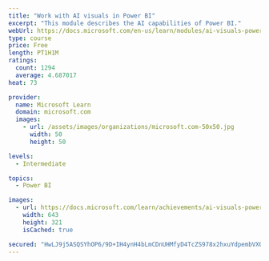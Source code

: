 ```yaml
---
title: "Work with AI visuals in Power BI"
excerpt: "This module describes the AI capabilities of Power BI."
webUrl: https://docs.microsoft.com/en-us/learn/modules/ai-visuals-power-bi/
type: course
price: Free
length: PT1H1M
ratings:
  count: 1294
  average: 4.687017
heat: 73

provider:
  name: Microsoft Learn
  domain: microsoft.com
  images:
    - url: /assets/images/organizations/microsoft.com-50x50.jpg
      width: 50
      height: 50

levels:
  - Intermediate

topics:
  - Power BI

images:
  - url: https://docs.microsoft.com/learn/achievements/ai-visuals-power-bi-social.png
    width: 643
    height: 321
    isCached: true

secured: "HwLJ9j5ASQSYhOP6/9D+IH4ynH4bLmCDnUHMfyD4TcZS978x2hxuYdpembVXOOhJ5o5qKqb2owy0s49AWRxw9G6+zvhwl0j96LFJgYyhej/9g0FPYrfB/Ka5ittv+Cmg4YtY1D7VQOdJ5M/xr3jHSCcgWz2MlRzxYhaqE/uyDtM5IcJtzn5Tv36G483xzOVihiZY2dLEC069P+qF/314dG9uzzBF/VK5keBv/2RMmzLdsGO2yETHFXkuN16DsZ74cZUggqZxkbwdUEDXgB4ixxAIeXR2MraLg1Q76pxgsijvFBzBM0YNV1uiWpBe1UQjckj+j6mHJ/MPS6N8y5a9w7d/unPJ63DnMGiA2OQBwN2OzM5bA+WGnK8r4eqvqFzTc8EJJ6nDFcuRz+k4TRLkRNnHQtxQObrJ8vTp2zfF21A=;iVum+6fWmyM2kPKVv+Wfmw=="
---
```


